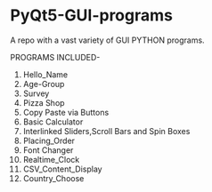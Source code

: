 # PyQt5-GUI-programs
A repo with a vast variety of GUI PYTHON programs.

PROGRAMS INCLUDED-
1. Hello_Name
2. Age-Group
3. Survey
4. Pizza Shop
5. Copy Paste via Buttons
6. Basic Calculator
7. Interlinked Sliders,Scroll Bars and Spin Boxes
8. Placing_Order
9. Font Changer
10. Realtime_Clock
11. CSV_Content_Display
12. Country_Choose